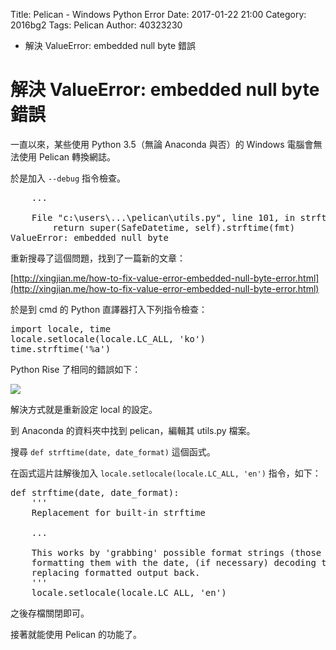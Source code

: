 Title: Pelican - Windows Python Error
Date: 2017-01-22 21:00
Category: 2016bg2
Tags: Pelican
Author: 40323230

* 解決 ValueError: embedded null byte 錯誤

<!-- PELICAN_END_SUMMARY -->

解決 ValueError: embedded null byte 錯誤
===

一直以來，某些使用 Python 3.5（無論 Anaconda 與否）的 Windows 電腦會無法使用 Pelican 轉換網誌。

於是加入 `--debug` 指令檢查。

<pre>
    ...
    
    File "c:\users\...\pelican\utils.py", line 101, in strftime
        return super(SafeDatetime, self).strftime(fmt)
ValueError: embedded null byte
</pre>

重新搜尋了這個問題，找到了一篇新的文章：

[http://xingjian.me/how-to-fix-value-error-embedded-null-byte-error.html](http://xingjian.me/how-to-fix-value-error-embedded-null-byte-error.html)

於是到 cmd 的 Python 直譯器打入下列指令檢查：

<pre class="brush: python">
import locale, time
locale.setlocale(locale.LC_ALL, 'ko')
time.strftime('%a')
</pre>

Python Rise 了相同的錯誤如下：

![](https://raw.githubusercontent.com/coursemdetw/project_site_files/gh-pages/files/2016spring/g2/Python_solvespace/0122_01.jpg)

解決方式就是重新設定 local 的設定。

到 Anaconda 的資料夾中找到 pelican，編輯其 utils.py 檔案。

搜尋 `def strftime(date, date_format)` 這個函式。

在函式這片註解後加入 `locale.setlocale(locale.LC_ALL, 'en')` 指令，如下：

<pre class="brush: python">
def strftime(date, date_format):
    '''
    Replacement for built-in strftime

    ...

    This works by 'grabbing' possible format strings (those starting with %),
    formatting them with the date, (if necessary) decoding the output and
    replacing formatted output back.
    '''
    locale.setlocale(locale.LC_ALL, 'en')
</pre>

之後存檔關閉即可。

接著就能使用 Pelican 的功能了。